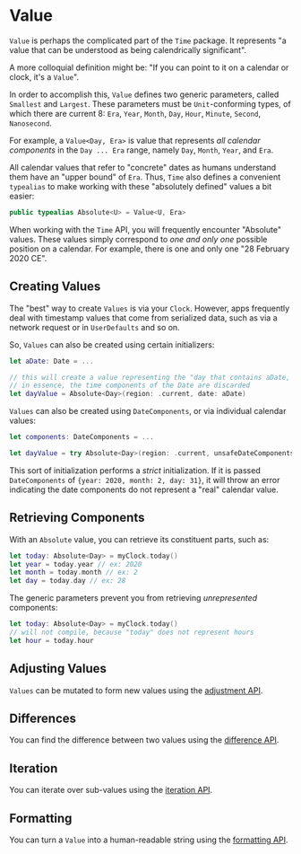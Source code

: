# Value

`Value` is perhaps the complicated part of the `Time` package. It represents "a value that can be understood as being calendrically significant".

A more colloquial definition might be: "If you can point to it on a calendar or clock, it's a `Value`".

In order to accomplish this, `Value` defines two generic parameters, called `Smallest` and `Largest`. These parameters must be `Unit`-conforming types, of which there are current 8: `Era`, `Year`, `Month`, `Day`, `Hour`, `Minute`, `Second`, `Nanosecond`.

For example, a `Value<Day, Era>` is value that represents *all calendar components* in the `Day ... Era` range, namely `Day`, `Month`, `Year`, and `Era`.

All calendar values that refer to "concrete" dates as humans understand them have an "upper bound" of `Era`. Thus, `Time` also defines a convenient `typealias` to make working with these "absolutely defined" values a bit easier:

```swift
public typealias Absolute<U> = Value<U, Era>
```

When working with the `Time` API, you will frequently encounter "Absolute" values. These values simply correspond to *one and only one* possible position on a calendar. For example, there is one and only one "28 February 2020 CE".

## Creating Values

The "best" way to create `Values` is via your `Clock`. However, apps frequently deal with timestamp values that come from serialized data, such as via a network request or in `UserDefaults` and so on.

So, `Values` can also be created using certain initializers:

```swift
let aDate: Date = ...

// this will create a value representing the "day that contains aDate, according to the provided region"
// in essence, the time components of the Date are discarded
let dayValue = Absolute<Day>(region: .current, date: aDate)
```

`Values` can also be created using `DateComponents`, or via individual calendar values:
```swift
let components: DateComponents = ...

let dayValue = try Absolute<Day>(region: .current, unsafeDateComponents: components)
```

This sort of initialization performs a *strict* initialization. If it is passed `DateComponents` of `{year: 2020, month: 2, day: 31}`, it will throw an error indicating the date components do not represent a "real" calendar value.

## Retrieving Components

With an `Absolute` value, you can retrieve its constituent parts, such as:

```swift
let today: Absolute<Day> = myClock.today()
let year = today.year // ex: 2020
let month = today.month // ex: 2
let day = today.day // ex: 28
```

The generic parameters prevent you from retrieving *unrepresented* components:

```swift
let today: Absolute<Day> = myClock.today()
// will not compile, because "today" does not represent hours
let hour = today.hour
```

## Adjusting Values

`Values` can be mutated to form new values using the [adjustment API](3-Adjusting.md).

## Differences

You can find the difference between two values using the [difference API](4-Differences.md).

## Iteration

You can iterate over sub-values using the [iteration API](5-Iteration.md).

## Formatting

You can turn a `Value` into a human-readable string using the [formatting API](6-Formatting.md).
